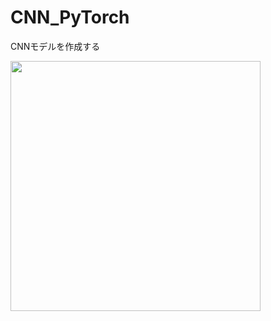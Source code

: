 # CNN_PyTorch
CNNモデルを作成する

<img src="https://user-images.githubusercontent.com/52367439/73123544-85e1b600-3fd4-11ea-8863-632683ac69c8.gif" width=400>
